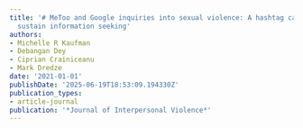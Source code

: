 ```yaml
---
title: '# MeToo and Google inquiries into sexual violence: A hashtag campaign can
  sustain information seeking'
authors:
- Michelle R Kaufman
- Debangan Dey
- Ciprian Crainiceanu
- Mark Dredze
date: '2021-01-01'
publishDate: '2025-06-19T18:53:09.194330Z'
publication_types:
- article-journal
publication: '*Journal of Interpersonal Violence*'
---
```

